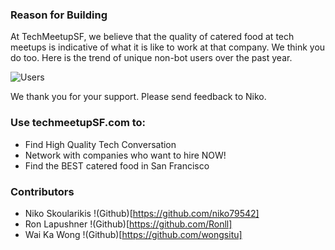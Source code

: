 ### Reason for Building 

At TechMeetupSF, we believe that the quality of catered food at tech meetups is indicative of what it is like to work at that company.  We think you do too.  Here is the trend of unique non-bot users over the past year.

![Users](https://res.cloudinary.com/dlpclqzwk/image/upload/v1541366472/Selection_007_ztiql3.png) 

We thank you for your support.  Please send feedback to Niko.

### Use techmeetupSF.com to:

+ Find High Quality Tech Conversation
+ Network with companies who want to hire NOW!
+ Find the BEST catered food in San Francisco

### Contributors 

- Niko Skoularikis !(Github)[https://github.com/niko79542]
- Ron Lapushner !(Github)[https://github.com/Ronll]
- Wai Ka Wong !(Github)[https://github.com/wongsitu]

